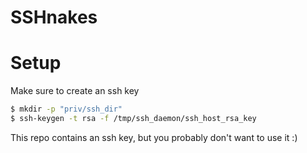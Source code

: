 # SSHnakes

# Setup

Make sure to create an ssh key

```bash
$ mkdir -p "priv/ssh_dir"
$ ssh-keygen -t rsa -f /tmp/ssh_daemon/ssh_host_rsa_key
```
This repo contains an ssh key, but you probably don't want to use it :)
